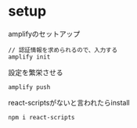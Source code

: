 # setup

amplifyのセットアップ
```
// 認証情報を求められるので、入力する
amplify init 
```

設定を繁栄させる
```
amplify push
```

react-scriptsがないと言われたらinstall
```
npm i react-scripts
```
